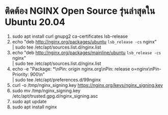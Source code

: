 # ติดต้อง NGINX Open Source รุ่นล่าสุดใน Ubuntu 20.04

1. sudo apt install curl gnupg2 ca-certificates lsb-release
2. echo "deb http://nginx.org/packages/ubuntu `lsb_release -cs` nginx" \
    | sudo tee /etc/apt/sources.list.d/nginx.list
3. echo "deb http://nginx.org/packages/mainline/ubuntu `lsb_release -cs` nginx" \
    | sudo tee /etc/apt/sources.list.d/nginx.list
4. echo -e "Package: *\nPin: origin nginx.org\nPin: release o=nginx\nPin-Priority: 900\n" \
    | sudo tee /etc/apt/preferences.d/99nginx
5. curl -o /tmp/nginx_signing.key https://nginx.org/keys/nginx_signing.key
6. sudo mv /tmp/nginx_signing.key /etc/apt/trusted.gpg.d/nginx_signing.asc
7. sudo apt update
8. sudo apt install nginx
